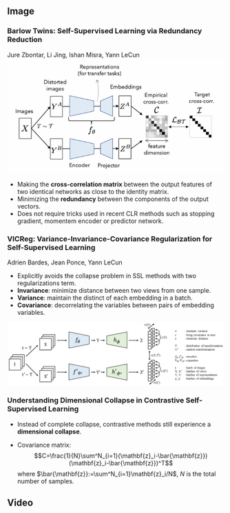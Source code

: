 ## Image

### Barlow Twins: Self-Supervised Learning via Redundancy Reduction
Jure Zbontar, Li Jing, Ishan Misra, Yann LeCun
![](resources/002.png)
- Making the __cross-correlation matrix__ between the output features of two identical networks as close to the identity matrix.
- Minimizing the __redundancy__ between the components of the output vectors.
- Does not require tricks used in recent CLR methods such as stopping gradient, momentem encoder or predictor network.

### VICReg: Variance-Invariance-Covariance Regularization for Self-Supervised Learning
Adrien Bardes, Jean Ponce, Yann LeCun
- Explicitly avoids the collapse problem in SSL methods with two regularizations term.
- __Invariance__: minimize distance between two views from one sample.
- __Variance__: maintain the distinct of each embedding in a batch.
- __Covariance__: decorrelating the variables between pairs of embedding variables.

![](resources/001.png)

### Understanding Dimensional Collapse in Contrastive Self-Supervised Learning
- Instead of complete collapse, contrastive methods still experience a __dimensional collapse__.

- Covariance matrix:
$$C=\frac{1}{N}\sum^N_{i=1}(\mathbf{z}_i-\bar{\mathbf{z}})(\mathbf{z}_i-\bar{\mathbf{z}})^T$$
where $\bar{\mathbf{z}}:=\sum^N_{i=1}\mathbf{z}_i/N$, $N$ is the total number of samples.


## Video
